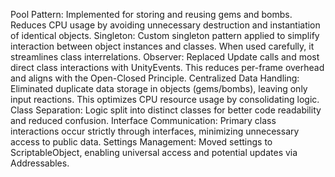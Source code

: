 Pool Pattern: Implemented for storing and reusing gems and bombs. Reduces CPU usage by avoiding unnecessary destruction and instantiation of identical objects.
Singleton: Custom singleton pattern applied to simplify interaction between object instances and classes. When used carefully, it streamlines class interrelations.
Observer: Replaced Update calls and most direct class interactions with UnityEvents. This reduces per-frame overhead and aligns with the Open-Closed Principle.
Centralized Data Handling: Eliminated duplicate data storage in objects (gems/bombs), leaving only input reactions. This optimizes CPU resource usage by consolidating logic.
Class Separation: Logic split into distinct classes for better code readability and reduced confusion.
Interface Communication: Primary class interactions occur strictly through interfaces, minimizing unnecessary access to public data.
Settings Management: Moved settings to ScriptableObject, enabling universal access and potential updates via Addressables.
